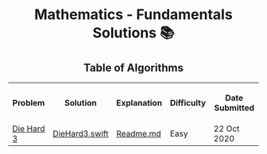 <h1 align="center">Mathematics -  Fundamentals Solutions 📚</h1>
<h2 align="center">Table of Algorithms</h2>
<table style="width:100%">
  <tr>
    <th><p align="center">Problem</p></th>
    <th><p align="center">Solution</p></th>
    <th><p align="center">Explanation</p></th>
    <th><p align="center">Difficulty</p></th>
    <th><p align="center">Date Submitted</p></th>
  </tr>
  <tr>
    <td><a align="center" href="https://www.hackerrank.com/challenges/die-hard-3/">Die Hard 3</a></td>
    <td><a align="center" href="Die%20Hard%203/DieHard3.swift">DieHard3.swift</a></td>
    <td><a align="center" href="">Readme.md</a></td>
    <td>Easy</td>
    <td>22 Oct 2020</td>
  </tr>
</table>
